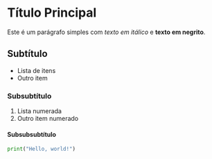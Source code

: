 # Título Principal

Este é um parágrafo simples com *texto em itálico* e **texto em negrito**. 

## Subtítulo

- Lista de itens
- Outro item

### Subsubtítulo

1. Lista numerada
2. Outro item numerado

#### Subsubsubtítulo

```python
print("Hello, world!")
